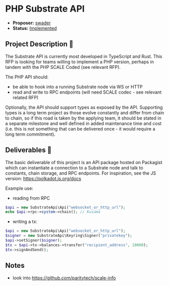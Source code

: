 # PHP Substrate API

* **Proposer:** [swader](https://github.com/api)
* **Status:** [Implemented](https://github.com/gmajor-encrypt/php-substrate-api)

## Project Description :page_facing_up: 

The Substrate API is currently most developed in TypeScript and Rust. This RFP is looking for teams willing to implement a PHP version, perhaps in tandem with the PHP SCALE Coded (see relevant RFP).

The PHP API should:

- be able to hook into a running Substrate node via WS or HTTP
- read and write to RPC endpoints (will need SCALE codec - see relevant related RFP)

Optionally, the API should support types as exposed by the API. Supporting types is a long term project as those evolve constantly and differ from chain to chain, so if this road is taken by the applying team, it should be stated in a separate milestone and well defined in added maintenance time and cost (i.e. this is not something that can be delivered once - it would require a long term commitment).

## Deliverables :nut_and_bolt:

The basic deliverable of this project is an API package hosted on Packagist which can instantiate a connection to a Substrate node and talk to constants, chain storage, and RPC endpoints. For inspiration, see the JS version: https://polkadot.js.org/docs

Example use:

- reading from RPC

```php
$api = new SubstrateApi\Api("websocket_or_http_url");
echo $api->rpc->system->chain(); // Kusama
```

- writing a tx:

```php
$api = new SubstrateApi\Api("websocket_or_http_url");
$signer = new SubstrateApi\Keyring\Signer("privatekey");
$api->setSigner($signer);
$tx = $api->tx->balances->transfer("recipient_address", 10000);
$tx->signAndSend();
```

## Notes

- look into https://github.com/paritytech/scale-info
